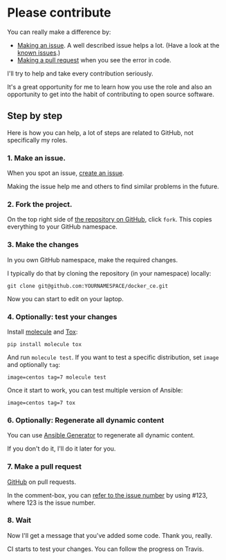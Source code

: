 # Please contribute

You can really make a difference by:

- [Making an issue](https://help.github.com/articles/creating-an-issue/). A well described issue helps a lot. (Have a look at the [known issues](https://github.com/search?q=user%3Arobertdebock+is%3Aissue+state%3Aopen).)
- [Making a pull request](https://services.github.com/on-demand/github-cli/open-pull-request-github) when you see the error in code.

I'll try to help and take every contribution seriously.

It's a great opportunity for me to learn how you use the role and also an opportunity to get into the habit of contributing to open source software.

## Step by step

Here is how you can help, a lot of steps are related to GitHub, not specifically my roles.

### 1. Make an issue.

When you spot an issue, [create an issue](https://github.com/robertdebock/docker_ce/issues).

Making the issue help me and others to find similar problems in the future.

### 2. Fork the project.

On the top right side of [the repository on GitHub](https://github.com/robertdebock/docker_ce), click `fork`. This copies everything to your GitHub namespace.

### 3. Make the changes

In you own GitHub namespace, make the required changes.

I typically do that by cloning the repository (in your namespace) locally:

```
git clone git@github.com:YOURNAMESPACE/docker_ce.git
```

Now you can start to edit on your laptop.

### 4. Optionally: test your changes

Install [molecule](https://molecule.readthedocs.io/en/stable/) and [Tox](https://tox.readthedocs.io/):

```
pip install molecule tox
```

And run `molecule test`. If you want to test a specific distribution, set `image` and optionally `tag`:

```
image=centos tag=7 molecule test
```

Once it start to work, you can test multiple version of Ansible:

```
image=centos tag=7 tox
```

### 6. Optionally: Regenerate all dynamic content

You can use [Ansible Generator](https://github.com/robertdebock/ansible-generator) to regenerate all dynamic content.

If you don't do it, I'll do it later for you.

### 7. Make a pull request

[GitHub](https://help.github.com/en/github/collaborating-with-issues-and-pull-requests/creating-a-pull-request-from-a-fork) on pull requests.

In the comment-box, you can [refer to the issue number](https://help.github.com/en/github/writing-on-github/autolinked-references-and-urls) by using #123, where 123 is the issue number.

### 8. Wait

Now I'll get a message that you've added some code. Thank you, really.

CI starts to test your changes. You can follow the progress on Travis.
